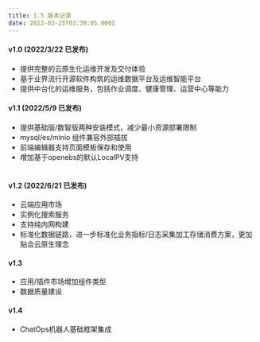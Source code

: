 ```yaml
---
title: 1.5 版本记录
date: 2022-03-25T03:39:05.000Z
---
```



<a name="nl85e"></a>

#### v1.0 (2022/3/22 已发布)
- 提供完整的云原生化运维开发及交付体验
- 基于业界流行开源软件构筑的运维数据平台及运维智能平台
- 提供中台化的运维服务，包括作业调度、健康管理、运营中心等能力

<a name="RLy1Z"></a>

#### v1.1 (2022/5/9 已发布)

- 提供基础版/数智版两种安装模式，减少最小资源部署限制
- mysql/es/minio 组件兼容外部插拔
- 前端编辑器支持页面模板保存和使用
- 增加基于openebs的默认LocalPV支持
<a name="NFMNt"></a>

#### <br />v1.2 (2022/6/21 已发布)

- 云端应用市场
- 实例化搜索服务
- 支持纯内网构建
- 标准化数据链路，进一步标准化业务指标/日志采集加工存储消费方案，更加贴合云原生理念

<a name="Mpuoo"></a>

#### v1.3

- 应用/插件市场增加组件类型
- 数据质量建设

<a name="QeJC0"></a>

#### v1.4

- ChatOps机器人基础框架集成

